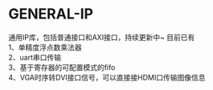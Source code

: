 # GENERAL-IP
通用IP库，包括普通接口和AXI接口，持续更新中~ 目前已有  
  1、单精度浮点数乘法器  
  2、uart串口传输  
  3、基于寄存器的可配置模式的fifo  
  4、VGA时序转DVI接口信号，可以直接接HDMI口传输图像信息

